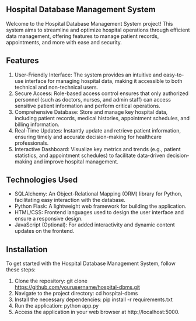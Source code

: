 ## Hospital Database Management System
Welcome to the Hospital Database Management System project! This system aims to streamline and optimize hospital operations through efficient data management, offering features to manage patient records, appointments, and more with ease and security.

## Features
1. User-Friendly Interface: The system provides an intuitive and easy-to-use interface for managing hospital data, making it accessible to both technical and non-technical users.
2. Secure Access: Role-based access control ensures that only authorized personnel (such as doctors, nurses, and admin staff) can access sensitive patient information and perform critical operations.
3. Comprehensive Database: Store and manage key hospital data, including patient records, medical histories, appointment schedules, and billing information.
4. Real-Time Updates: Instantly update and retrieve patient information, ensuring timely and accurate decision-making for healthcare professionals.
5. Interactive Dashboard: Visualize key metrics and trends (e.g., patient statistics, and appointment schedules) to facilitate data-driven decision-making and improve hospital management.
## Technologies Used
- SQLAlchemy: An Object-Relational Mapping (ORM) library for Python, facilitating easy interaction with the database.
- Python Flask: A lightweight web framework for building the application.
- HTML/CSS: Frontend languages used to design the user interface and ensure a responsive design.
- JavaScript (Optional): For added interactivity and dynamic content updates on the frontend.
## Installation
To get started with the Hospital Database Management System, follow these steps:

1. Clone the repository:
git clone https://github.com/yourusername/hospital-dbms.git
2. Navigate to the project directory:
cd hospital-dbms
3. Install the necessary dependencies:
pip install -r requirements.txt
4. Run the application:
python app.py
5. Access the application in your web browser at http://localhost:5000.
